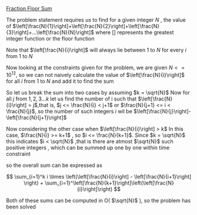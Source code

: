 [Fraction Floor Sum](https://atcoder.jp/contests/abc230/tasks/abc230_e?lang=en)

The problem statement requires us to find for a given integer $N$ , the value of $\left[\frac{N}{1}\right]+\left[\frac{N}{2}\right]+\left[\frac{N}{3}\right]+...\left[\frac{N}{N}\right]$ where $[]$ represents the greatest integer function or the floor function

Note that $\left[\frac{N}{i}\right]$ will always lie between $1$ to $N$ for every $i$ from $1$ to $N$

Now looking at the constraints given for the problem, we are given $N <= 10^{12}$, so we can not naively calculate the value of $\left[\frac{N}{i}\right]$ for all $i$ from $1$ to $N$ and add it to find the sum

So let us break the sum into two cases by assuming $k = \sqrt{N}$
Now for all $j$ from $1,2,3...k$ let us find the number of i such that $\left[\frac{N}{i}\right] = j$,that is, $j <= \frac{N}{i} < j+1$ or $\frac{N}{j+1} <= i < \frac{N}{j}$, so the number of such integers $i$ wil be $\left[\frac{N}{j}\right]-\left[\frac{N}{j+1}\right]$

Now considering the other case when $\left[\frac{N}{i}\right] > k$
In this case, $\frac{N}{i} >= k+1$ , so $i <= \frac{N}{k+1}$. Since $k = \sqrt{N}$ this indicates $i < \sqrt{N}$ ,that is there are atmost $\sqrt{N}$ such positive integers , which can be summed up one by one within time constraint

so the overall sum can be expressed as

$$
\sum_{i=1}^k i \times \left(\left[\frac{N}{i}\right] - \left[\frac{N}{i+1}\right]  \right) + \sum_{i=1}^\left[\frac{N}{k+1}\right]\left(\left[\frac{N}{i}\right]\right)
$$

Both of these sums can be computed in O( $\sqrt{N}$ ), so the problem has been solved
